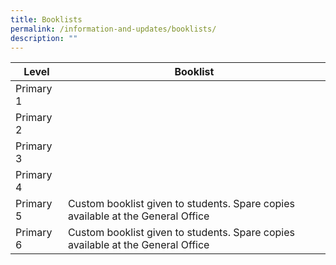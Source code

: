 ```yaml
---
title: Booklists
permalink: /information-and-updates/booklists/
description: ""
---
```

| Level | Booklist |
| -------- | -------- |
| Primary 1     |      |
| Primary 2  |   |
|Primary 3  |    |
| Primary 4  |  |
| Primary 5  | Custom booklist given to students. Spare copies available at the General Office |
| Primary 6  | Custom booklist given to students. Spare copies available at the General Office |